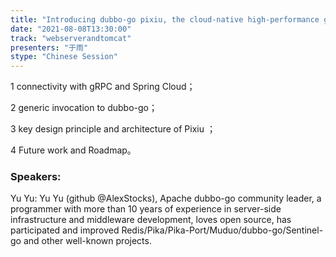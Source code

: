 ```yaml
---
title: "Introducing dubbo-go pixiu, the cloud-native high-performance gateway"
date: "2021-08-08T13:30:00" 
track: "webserverandtomcat"
presenters: "于雨"
stype: "Chinese Session"
---
```

 1 connectivity with gRPC and Spring Cloud；

 2 generic invocation to dubbo-go；

 3 key design principle and architecture of Pixiu ；

 4 Future work and Roadmap。
 ### Speakers: 
 Yu Yu: Yu Yu (github @AlexStocks), Apache dubbo-go community leader, a programmer with more than 10 years of experience in server-side infrastructure and middleware development, loves open source, has participated and improved Redis/Pika/Pika-Port/Muduo/dubbo-go/Sentinel-go and other well-known projects.
